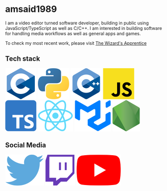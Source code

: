 # amsaid1989

I am a video editor turned software developer, building in public using JavaScript/TypeScript as well as C/C++. I am interested in building software for handling media workflows as well as general apps and games.

To check my most recent work, please visit [The Wizard's Apprentice](https://git.thewizardapprentice.com/)

## Tech stack

![C Logo](images/c.svg "C")
![Python Logo](images/python.svg "Python")
![C++ Logo](images/cpp.svg "C++")
![JavaScript Logo](images/javascript.svg "JavaScript")
![TypeScript Logo](images/typescript.svg "TypeScript")
![React Logo](images/react.svg "React")
![MUI Logo](images/mui.svg "MUI")
![Node.js Logo](images/nodejs.svg "Node.js")

## Social Media

![Twitter Logo](images/twitter.svg "Twitter")
![Twitch Logo](images/twitch.svg "Twitch")
![YouTube Logo](images/youtube.svg "YouTube")
